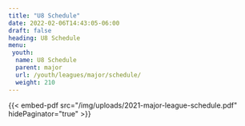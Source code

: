 ```yaml
---
title: "U8 Schedule"
date: 2022-02-06T14:43:05-06:00
draft: false
heading: U8 Schedule
menu:
 youth:
  name: U8 Schedule
  parent: major
  url: /youth/leagues/major/schedule/
  weight: 210
---
```

{{< embed-pdf src="/img/uploads/2021-major-league-schedule.pdf" hidePaginator="true" >}}
